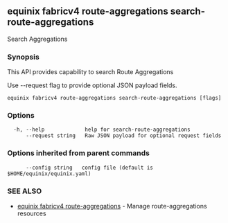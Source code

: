 ## equinix fabricv4 route-aggregations search-route-aggregations

Search Aggregations

### Synopsis

This API provides capability to search Route Aggregations

Use --request flag to provide optional JSON payload fields.

```
equinix fabricv4 route-aggregations search-route-aggregations [flags]
```

### Options

```
  -h, --help             help for search-route-aggregations
      --request string   Raw JSON payload for optional request fields
```

### Options inherited from parent commands

```
      --config string   config file (default is $HOME/equinix/equinix.yaml)
```

### SEE ALSO

* [equinix fabricv4 route-aggregations](equinix_fabricv4_route-aggregations.md)	 - Manage route-aggregations resources


